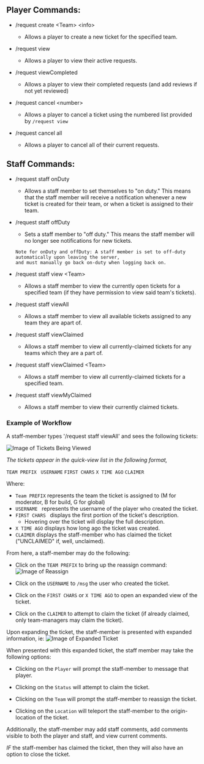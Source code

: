 ## Player Commands: 

- /request create &lt;Team&gt; &lt;info&gt;
    - Allows a player to create a new ticket for the specified team.
    
- /request view
    - Allows a player to view their active requests.
    
- /request viewCompleted
    - Allows a player to view their completed requests (and add reviews if not yet reviewed)
      
- /request cancel &lt;number&gt;
    - Allows a player to cancel a ticket using the numbered list provided by ```/request view```

- /request cancel all
    - Allows a player to cancel all of their current requests.
    
## Staff Commands:
- /request staff onDuty
    - Allows a staff member to set themselves to "on duty." This means that the staff member will receive
    a notification whenever a new ticket is created for their team, or when a ticket is assigned to their team.

- /request staff offDuty
    - Sets a staff member to "off duty." This means the staff member will no longer see notifications for new
    tickets.
    
    
    ```
    Note for onDuty and offDuty: A staff member is set to off-duty automatically upon leaving the server,
    and must manually go back on-duty when logging back on.
    ```
    
- /request staff view &lt;Team&gt;
    - Allows a staff member to view the currently open tickets for a specified team (if they have permission
    to view said team's tickets).
 
- /request staff viewAll
    - Allows a staff member to view all available tickets assigned to any team they are apart of.
    
- /request staff viewClaimed
    - Allows a staff member to view all currently-claimed tickets for any teams which they are a part of.
     
- /request staff viewClaimed &lt;Team&gt;
    - Allows a staff member to view all currently-claimed tickets for a specified team.
    
- /request staff viewMyClaimed
    - Allows a staff member to view their currently claimed tickets.
    
### Example of Workflow

A staff-member types '/request staff viewAll' and sees the following tickets:

![Image of Tickets Being Viewed](https://i.gyazo.com/65a1e28fde22cccbcd2be9a9fc782a76.png)

*The tickets appear in the quick-view list in the following format,*

```TEAM PREFIX ``` ```USERNAME``` ```FIRST CHARS``` ```X TIME AGO``` ```CLAIMER```

Where: 
- ```Team PREFIX``` represents the team the ticket is assigned to (M for moderator, B for build, G for global)
- ```USERNAME ``` represents the username of the player who created the ticket.
- ```FIRST CHARS ``` displays the first portion of the ticket's description.
    - Hovering over the ticket will display the full description. 
- ```X TIME AGO``` displays how long ago the ticket was created.
- ```CLAIMER``` displays the staff-member who has claimed the ticket ("UNCLAIMED" if, well, unclaimed).

From here, a staff-member may do the following:
- Click on the ```TEAM PREFIX``` to bring up the reassign command:
    ![Image of Reassign](https://i.gyazo.com/cef6449a18ba9030ae2ec0eebcfa7ccb.png)
    
- Click on the ```USERNAME```  to ```/msg``` the user who created the ticket.

- Click on the ```FIRST CHARS``` or ```X TIME AGO``` to open an expanded view of the ticket.

- Click on the ```CLAIMER``` to attempt to claim the ticket
 (if already claimed, only team-managers may claim the ticket).
 

Upon expanding the ticket, the staff-member is presented with expanded information, ie:
    ![Image of Expanded Ticket](https://i.gyazo.com/20c77f1adb70c743d5fb02fa69d177f8.png)
    
When presented with this expanded ticket, the staff member may take the following options:

- Clicking on the ```Player``` will prompt the staff-member to message that player.

- Clicking on the ```Status``` will attempt to claim the ticket.

- Clicking on the ```Team``` will prompt the staff-member to reassign the ticket.

- Clicking on the ```Location``` will teleport the staff-member to the origin-location of the ticket.

Additionally, the staff-member may add staff comments, add comments visible to both the player and staff, and view
current comments.

*IF* the staff-member has claimed the ticket, then they will also have an option to close the ticket.
 






